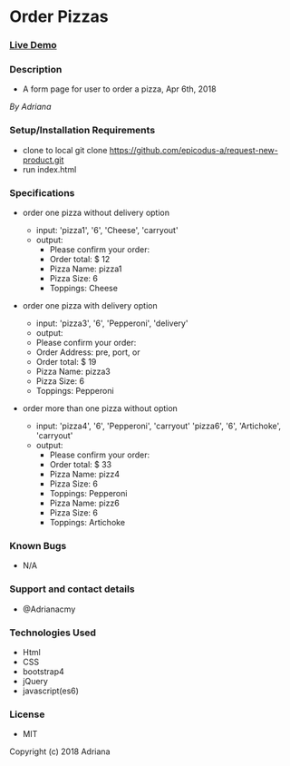 # Order  Pizzas

### [Live Demo](https://epicodus-a.github.io/request-new-product/)

### Description
- A form page for user to order a pizza, Apr 6th, 2018
 
_By Adriana_

### Setup/Installation Requirements

- clone to local git clone https://github.com/epicodus-a/request-new-product.git
- run index.html 

### Specifications
- order one pizza without delivery option
  - input: 'pizza1', '6', 'Cheese', 'carryout'
  - output: 
    - Please confirm your order:
    - Order total: $ 12
    - Pizza Name: pizza1
    - Pizza Size: 6
    - Toppings: Cheese

- order one pizza with delivery option
  - input: 'pizza3', '6', 'Pepperoni', 'delivery'
  - output: 
   - Please confirm your order:
   - Order Address: pre, port, or
   - Order total: $ 19
   - Pizza Name: pizza3
   - Pizza Size: 6
   - Toppings: Pepperoni


- order more than one pizza without option
  - input: 'pizza4', '6', 'Pepperoni', 'carryout'
            'pizza6', '6', 'Artichoke', 'carryout'
  - output: 
    - Please confirm your order:
    - Order total: $ 33
    - Pizza Name: pizz4
    - Pizza Size: 6
    - Toppings: Pepperoni
    - Pizza Name: pizz6
    - Pizza Size: 6
    - Toppings: Artichoke

### Known Bugs
- N/A

### Support and contact details

- @Adrianacmy

### Technologies Used
- Html
- CSS
- bootstrap4
- jQuery
- javascript(es6)

### License
- MIT

Copyright (c) 2018 Adriana


 